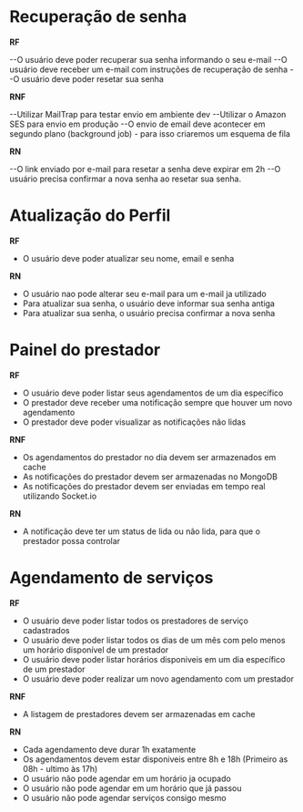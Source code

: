 # Recuperação de senha

**RF**

--O usuário deve poder recuperar sua senha informando o seu e-mail
--O usuário deve receber um e-mail com instruções de recuperação de senha
--O usuário deve poder resetar sua senha



**RNF**

--Utilizar MailTrap para testar envio em ambiente dev
--Utilizar o Amazon SES para envio em produção
--O envio de email deve acontecer em segundo plano (background job) - para isso criaremos um esquema de fila

**RN**

--O link enviado por e-mail para resetar a senha deve expirar em 2h
--O usuário precisa confirmar a nova senha ao resetar sua senha.

# Atualização do Perfil

**RF**

- O usuário deve poder atualizar seu nome, email e senha

**RN**

- O usuário nao pode alterar seu e-mail para um e-mail ja utilizado
- Para atualizar sua senha, o usuário deve informar sua senha antiga
- Para atualizar sua senha, o usuário precisa confirmar a nova senha

# Painel do prestador

**RF**

- O usuário deve poder listar seus agendamentos de um dia específico
- O prestador deve receber uma notificação sempre que houver um novo agendamento
- O prestador deve poder visualizar as notificações não lidas

**RNF**

- Os agendamentos do prestador no dia devem ser armazenados em cache
- As notificações do prestador devem ser armazenadas no MongoDB
- As notificações do prestador devem ser enviadas em tempo real utilizando Socket.io

**RN**

- A notificação deve ter um status de lida ou não lida, para que o prestador possa controlar

# Agendamento de serviços

**RF**

- O usuário deve poder listar todos os prestadores de serviço cadastrados
- O usuário deve poder listar todos os dias de um mês com pelo menos um horário disponível de um prestador
- O usuário deve poder listar horários disponiveis em um dia específico de um prestador
- O usuário deve poder realizar um novo agendamento com um prestador

**RNF**

- A listagem de prestadores devem ser armazenadas em cache

**RN**

- Cada agendamento deve durar 1h exatamente
- Os agendamentos devem estar disponiveis entre 8h e 18h (Primeiro as 08h - ultimo às 17h)
- O usuário não pode agendar em um horário ja ocupado
- O usuário não pode agendar em um horário que já passou
- O usuário não pode agendar serviços consigo mesmo


